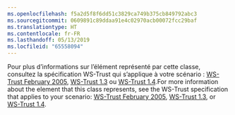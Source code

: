 ```yaml
---
ms.openlocfilehash: f5a2d5f8f6dd51c3829ca749b375cb849792abc3
ms.sourcegitcommit: 0609891c89ddaa91e4c02970acb00072fcc29baf
ms.translationtype: HT
ms.contentlocale: fr-FR
ms.lasthandoff: 05/13/2019
ms.locfileid: "65558094"
---
```

<span data-ttu-id="f155d-101">Pour plus d’informations sur l’élément représenté par cette classe, consultez la spécification WS-Trust qui s’applique à votre scénario : [WS-Trust February 2005](https://schemas.xmlsoap.org/ws/2005/02/trust/), [WS-Trust 1.3](https://docs.oasis-open.org/ws-sx/ws-trust/200512/ws-trust-1.3-os.html) ou [WS-Trust 1.4](https://docs.oasis-open.org/ws-sx/ws-trust/v1.4/os/ws-trust-1.4-spec-os.html).</span><span class="sxs-lookup"><span data-stu-id="f155d-101">For more information about the element that this class represents, see the WS-Trust specification that applies to your scenario: [WS-Trust February 2005](https://schemas.xmlsoap.org/ws/2005/02/trust/), [WS-Trust 1.3](https://docs.oasis-open.org/ws-sx/ws-trust/200512/ws-trust-1.3-os.html), or [WS-Trust 1.4](https://docs.oasis-open.org/ws-sx/ws-trust/v1.4/os/ws-trust-1.4-spec-os.html).</span></span>
